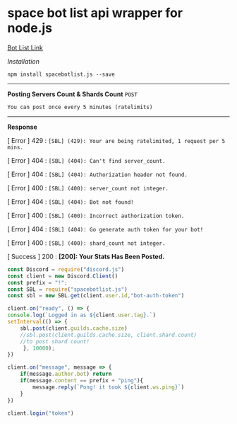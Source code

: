# space bot list api wrapper for node.js

[Bot List Link](https://www.spacebotlist.xyz/)


*Installation*

`npm install spacebotlist.js --save`

<hr>

**Posting Servers Count & Shards Count** `POST`

`You can post once every 5 minutes (ratelimits)`

<hr>

**Response**

[ Error ] 429 : `[SBL] (429): Your are being ratelimited, 1 request per 5 mins.`

[ Error ] 404 : `[SBL] (404): Can't find server_count.`

[ Error ] 404 : `[SBL] (404): Authorization header not found.`

[ Error ] 400 : `[SBL] (400): server_count not integer.`

[ Error ] 404 : `[SBL] (404): Bot not found!`

[ Error ] 400 : `[SBL] (400): Incorrect authorization token.`

[ Error ] 404 : `[SBL] (404): Go generate auth token for your bot!`

[ Error ] 400 : `[SBL] (400): shard_count not integer.`


[ Success ] 200 : **[200]: Your Stats Has Been Posted.**

```js
const Discord = require("discord.js")
const client = new Discord.Client()
const prefix = "!";
const SBL = require("spacebotlist.js")
const sbl = new SBL.get(client.user.id,"bot-auth-token")

client.on("ready", () => {
console.log(`Logged in as ${client.user.tag}.`)
setInterval(() => {
    sbl.post(client.guilds.cache.size)
    //sbl.post(client.guilds.cache.size, client.shard.count)
    //to post shard count!
     }, 10000);
})

client.on("message", message => {
    if(message.author.bot) return
    if(message.content == prefix + "ping"){
        message.reply(`Pong! it took ${client.ws.ping}`)
    }
})

client.login("token")

```
